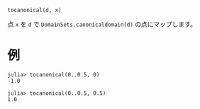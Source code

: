 ```
tocanonical(d, x)
```

点 `x` を `d` で `DomainSets.canonicaldomain(d)` の点にマップします。

# 例

```jldoctest
julia> tocanonical(0..0.5, 0)
-1.0

julia> tocanonical(0..0.5, 0.5)
1.0
```
